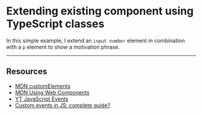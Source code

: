 # Extending existing component using TypeScript classes

In this simple example, I extend an `input number` element in combination with a `p` element to show a motivation phrase.

---

## Resources

-   [MDN customElements](https://developer.mozilla.org/en-US/docs/Web/API/Window/customElements)
-   [MDN Using Web Components](https://developer.mozilla.org/en-US/docs/Web/Web_Components/Using_custom_elements)
-   [YT JavaScript Events](https://www.youtube.com/playlist?list=PLyuRouwmQCjnEupVi5lpP6VrLg-eO-Zcp)
-   [Custom events in JS: complete guide?](https://blog.logrocket.com/custom-events-in-javascript-a-complete-guide/)
